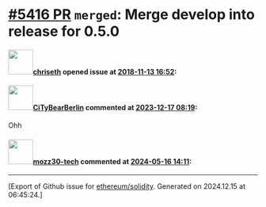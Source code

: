 # [\#5416 PR](https://github.com/ethereum/solidity/pull/5416) `merged`: Merge develop into release for 0.5.0

#### <img src="https://avatars.githubusercontent.com/u/9073706?v=4" width="50">[chriseth](https://github.com/chriseth) opened issue at [2018-11-13 16:52](https://github.com/ethereum/solidity/pull/5416):



#### <img src="https://avatars.githubusercontent.com/u/85405643?u=b05413838d2b6619037ecde3f600c1d3ba599ef4&v=4" width="50">[CiTyBearBerlin](https://github.com/CiTyBearBerlin) commented at [2023-12-17 08:19](https://github.com/ethereum/solidity/pull/5416#issuecomment-1859070176):

Ohh

#### <img src="https://avatars.githubusercontent.com/u/63978478?v=4" width="50">[mozz30-tech](https://github.com/mozz30-tech) commented at [2024-05-16 14:11](https://github.com/ethereum/solidity/pull/5416#issuecomment-2115360870):

>


-------------------------------------------------------------------------------



[Export of Github issue for [ethereum/solidity](https://github.com/ethereum/solidity). Generated on 2024.12.15 at 06:45:24.]
